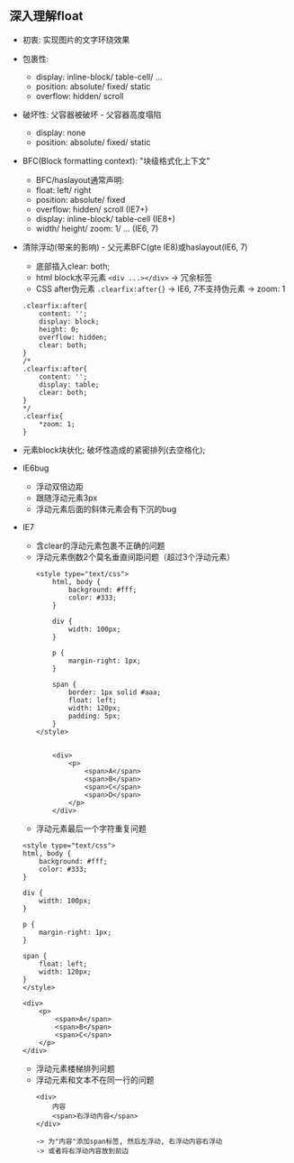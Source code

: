 ## 深入理解float

* 初衷: 实现图片的文字环绕效果
* 包裹性:
    * display: inline-block/ table-cell/ ...
    * position: absolute/ fixed/ static
    * overflow: hidden/ scroll
* 破坏性: 父容器被破坏 - 父容器高度塌陷
    * display: none
    * position: absolute/ fixed/ static
* BFC(Block formatting context): "块级格式化上下文" 
    * BFC/haslayout通常声明:
    * float: left/ right
    * position: absolute/ fixed
    * overflow: hidden/ scroll (IE7+)
    * display: inline-block/ table-cell (IE8+)
    * width/ height/ zoom: 1/ ... (IE6, 7)
* 清除浮动(带来的影响) - 父元素BFC(gte IE8)或haslayout(IE6, 7)
    * 底部插入clear: both;
    * html block水平元素 `<div ...></div>` -> 冗余标签
    * CSS after伪元素 `.clearfix:after{}` -> IE6, 7不支持伪元素 -> zoom: 1
    ```
    .clearfix:after{
        content: '';
        display: block;
        height: 0;
        overflow: hidden;
        clear: both;
    }
    /* 
    .clearfix:after{
        content: '';
        display: table;
        clear: both;
    }    
    */
    .clearfix{
        *zoom: 1;
    }
    ```
* 元素block块状化; 破坏性造成的紧密排列(去空格化);
* IE6bug
    * 浮动双倍边距
    * 跟随浮动元素3px
    * 浮动元素后面的斜体元素会有下沉的bug
* IE7
    * 含clear的浮动元素包裹不正确的问题
    * 浮动元素倒数2个莫名垂直间距问题（超过3个浮动元素）
        ```
        <style type="text/css">
            html, body {
                background: #fff;
                color: #333;
            }
            
            div {
                width: 100px;
            }
            
            p {
                margin-right: 1px;
            }
            
            span {
                border: 1px solid #aaa;
                float: left;
                width: 120px;
                padding: 5px;
            }
        </style>
        
        
            <div>
                <p>
                    <span>A</span>
                    <span>B</span>
                    <span>C</span>
                    <span>D</span>
                </p>
            </div>
        ```
    * 浮动元素最后一个字符重复问题
    ```
    <style type="text/css">
    html, body {
        background: #fff;
        color: #333;
    }
    
    div {
        width: 100px;
    }
    
    p {
        margin-right: 1px;
    }
    
    span {
        float: left;
        width: 120px;
    }
    </style>
    
    <div>
        <p>
            <span>A</span>
            <span>B</span>
            <span>C</span>
        </p>
    </div>
    ```
    
    * 浮动元素楼梯排列问题
    * 浮动元素和文本不在同一行的问题
        ```
        <div>
            内容
            <span>右浮动内容</span>
        </div>
        
        -> 为"内容"添加span标签, 然后左浮动, 右浮动内容右浮动
        -> 或者将右浮动内容放到前边
        ```

